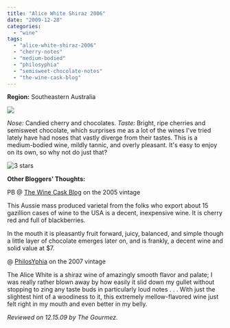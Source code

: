 ```yaml
---
title: "Alice White Shiraz 2006"
date: "2009-12-28"
categories:
  - "wine"
tags:
  - "alice-white-shiraz-2006"
  - "cherry-notes"
  - "medium-bodied"
  - "philosyphia"
  - "semisweet-chocolate-notes"
  - "the-wine-cask-blog"
---
```


**Region:** Southeastern Australia

![](http://www.rebeccagomezfarrell.com/gourmez/photos/alicewhiteshiraz.jpg)

_Nose:_ Candied cherry and chocolates. _Taste:_ Bright, ripe cherries and semisweet chocolate, which surprises me as a lot of the wines I've tried lately have had noses that vastly diverge from their tastes. This is a medium-bodied wine, mildly tannic, and overly pleasant. It's easy to enjoy on its own, so why not do just that?




<div class="caption">

![3 stars](http://s3.amazonaws.com/thegourmez-wpmedia/2009/02/rating_avocado1.gif "rating_avocado1")</div>


**Other Bloggers' Thoughts:**

PB @ [The Wine Cask Blog](http://winecask.blogspot.com/2006/05/alice-white-shiraz-2005-wine-review-by.html) on the 2005 vintage

This Aussie mass produced varietal from the folks who export about 15 gazillion cases of wine to the USA is a decent, inexpensive wine. It is cherry red and full of blackberries.

In the mouth it is pleasantly fruit forward, juicy, balanced, and simple though a little layer of chocolate emerges later on, and is frankly, a decent wine and solid value at $7.

@ [PhilosYphia](http://www.philosyphia.com/index.php/2009/01/24/food/3-wines-meet-liver-at-party/) on the 2007 vintage

The Alice White is a shiraz wine of amazingly smooth flavor and palate; I was really rather blown away by how easily it slid down my gullet without stopping to zing any taste buds in particularly loud notes . . . With just the slightest hint of a woodiness to it, this extremely mellow-flavored wine just felt right in my mouth and even better in my belly.

_Reviewed on 12.15.09 by The Gourmez._
